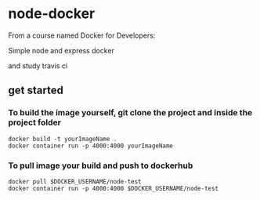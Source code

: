 # node-docker
From a course named Docker for Developers:

Simple node and express docker 

and study travis ci

## get started

### To build the image yourself, git clone the project and inside the project folder
```
docker build -t yourImageName .
docker container run -p 4000:4000 yourImageName
```

### To pull image your build and push to dockerhub
```
docker pull $DOCKER_USERNAME/node-test
docker container run -p 4000:4000 $DOCKER_USERNAME/node-test
```

